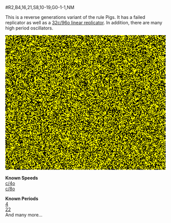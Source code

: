 #R2,B4,16,21,S8,10-19,G0-1-1,NM

This is a reverse generations variant of the rule Pigs. 
It has a failed replicator as well as a [32c/96o linear replicator](REP_1.rle).
In addition, there are many high period oscillators.

![Random Soup](IMG.gif)

**Known Speeds** <br>
[c/4o](SHIP_1.rle) <br>
[c/8o](SHIP_2.rle) <br>

**Known Periods** <br>
[4](OSC_2.rle) <br>
[22](OSC_1.rle) <br>
And many more...
